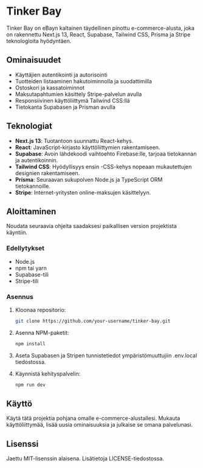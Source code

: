 # Tinker Bay

Tinker Bay on eBayn kaltainen täydellinen pinottu e-commerce-alusta, joka on rakennettu Next.js 13, React, Supabase, Tailwind CSS, Prisma ja Stripe teknologioita hyödyntäen.

## Ominaisuudet

- Käyttäjien autentikointi ja autorisointi
- Tuotteiden listaaminen hakutoiminnolla ja suodattimilla
- Ostoskori ja kassatoiminnot
- Maksutapahtumien käsittely Stripe-palvelun avulla
- Responsiivinen käyttöliittymä Tailwind CSS:llä
- Tietokanta Supabasen ja Prisman avulla

## Teknologiat

- **Next.js 13**: Tuotantoon suunnattu React-kehys.
- **React**: JavaScript-kirjasto käyttöliittymien rakentamiseen.
- **Supabase**: Avoin lähdekoodi vaihtoehto Firebase:lle, tarjoaa tietokannan ja autentikoinnin.
- **Tailwind CSS**: Hyödyllisyys ensin -CSS-kehys nopeaan mukautettujen designien rakentamiseen.
- **Prisma**: Seuraavan sukupolven Node.js ja TypeScript ORM tietokannoille.
- **Stripe**: Internet-yritysten online-maksujen käsittelyyn.

## Aloittaminen

Noudata seuraavia ohjeita saadaksesi paikallisen version projektista käyntiin.

### Edellytykset

- Node.js
- npm tai yarn
- Supabase-tili
- Stripe-tili

### Asennus

1. Kloonaa repositorio:
   ```sh
   git clone https://github.com/your-username/tinker-bay.git
   ```

2. Asenna NPM-paketit:
    ```sh
    npm install
    ````
3. Aseta Supabasen ja Stripen tunnistetiedot ympäristömuuttujiin .env.local tiedostossa.
   
4. Käynnistä kehityspalvelin:
    ```sh
    npm run dev
    ````

## Käyttö
Käytä tätä projektia pohjana omalle e-commerce-alustallesi. Mukauta käyttöliittymää, lisää uusia ominaisuuksia ja julkaise se omana palvelunasi.
## Lisenssi
Jaettu MIT-lisenssin alaisena. Lisätietoja LICENSE-tiedostossa.

       
